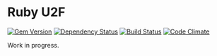 # Ruby U2F

[![Gem Version](https://badge.fury.io/rb/userbin.png)](http://badge.fury.io/rb/userbin)
[![Dependency Status](https://gemnasium.com/userbin/ruby-u2f.png)](https://gemnasium.com/userbin/ruby-u2f)
[![Build Status](https://travis-ci.org/userbin/ruby-u2f.png)](https://travis-ci.org/userbin/ruby-u2f)
[![Code Climate](https://codeclimate.com/github/userbin/ruby-u2f/badges/gpa.svg)](https://codeclimate.com/github/userbin/ruby-u2f)


Work in progress.
